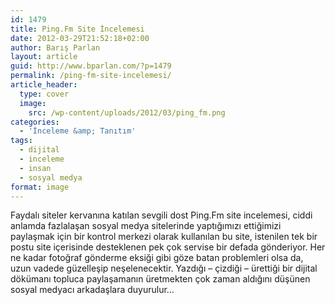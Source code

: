 ```yaml
---
id: 1479
title: Ping.Fm Site İncelemesi
date: 2012-03-29T21:52:18+02:00
author: Barış Parlan
layout: article
guid: http://www.bparlan.com/?p=1479
permalink: /ping-fm-site-incelemesi/
article_header:
  type: cover
  image:
    src: /wp-content/uploads/2012/03/ping_fm.png
categories:
  - 'İnceleme &amp; Tanıtım'
tags:
  - dijital
  - inceleme
  - insan
  - sosyal medya
format: image
---
```


<p style="text-align: left;">
  Faydalı siteler kervanına katılan sevgili dost Ping.Fm site incelemesi, ciddi anlamda fazlalaşan sosyal medya sitelerinde yaptığımızı ettiğimizi paylaşmak için bir kontrol merkezi olarak kullanılan bu site, istenilen tek bir postu site içerisinde desteklenen pek çok servise bir defada gönderiyor. Her ne kadar fotoğraf gönderme eksiği gibi göze batan problemleri olsa da, uzun vadede güzelleşip neşelenecektir. Yazdığı &#8211; çizdiği &#8211; ürettiği bir dijital dökümanı topluca paylaşamanın üretmekten çok zaman aldığını düşünen sosyal medyacı arkadaşlara duyurulur&#8230;
</p>
